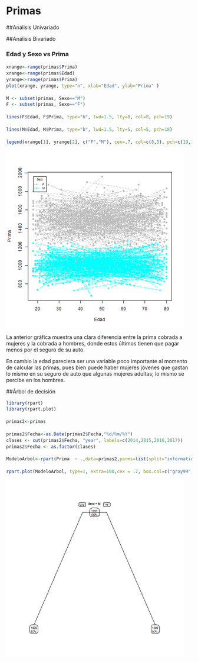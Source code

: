 # Primas

##Análisis Univariado


##Análisis Bivariado

### Edad y Sexo vs Prima

```R
xrange<-range(primas$Prima)
xrange<-range(primas$Edad)
yrange<-range(primas$Prima)
plot(xrange, yrange, type="n", xlab="Edad", ylab="Prima" ) 

M <- subset(primas, Sexo=="M")
F <- subset(primas, Sexo=="F")

lines(F$Edad, F$Prima, type="b", lwd=1.5, lty=8, col=8, pch=19)
    
lines(M$Edad, M$Prima, type="b", lwd=1.5, lty=5, col=5, pch=18)

legend(xrange[1], yrange[2], c("F","M"), cex=.7, col=c(8,5), pch=c(19,18), lty=c(8,5), title="Sexo")
```
![plot of edad y sexo](images/plot1.png) 

La anterior gráfica muestra una clara diferencia entre la prima cobrada a mujeres y la cobrada a hombres, donde estos últimos tienen que pagar menos por el seguro de su auto. 

En cambio la edad pareciera ser una variable poco importante al momento de calcular las primas, pues bien puede haber mujeres jóvenes que gastan lo mismo en su seguro de auto que algunas mujeres adultas; lo mismo se percibe en los hombres.


##Árbol de decisión

```R
library(rpart)
library(rpart.plot)

primas2<-primas

primas2$Fecha<-as.Date(primas2$Fecha,"%d/%m/%Y")
clases <- cut(primas2$Fecha, "year", labels=c(2014,2015,2016,2017))
primas2$Fecha <- as.factor(clases)

ModeloArbol<-rpart(Prima  ~ .,data=primas2,parms=list(split="information"))

rpart.plot(ModeloArbol, type=1, extra=100,cex = .7, box.col=c("gray99", "gray88")[ModeloArbol$frame$yval])
```

![plot of arbol](images/arbol1.png) 
